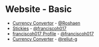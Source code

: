 # Website - Basic
  - [Currency Convertor](https://github.com/Roshaen/currency-converter) - [@Roshaen](https://github.com/Roshaen)
  - [Stickies](https://github.com/franciscoh017/stickies) - [@franciscoh017](https://github.com/franciscoh017)
  - [franciscoh017 Profile](https://github.com/franciscoh017/franciscoh017.github.io) - [@franciscoh017](https://github.com/franciscoh017)
  - [Currency Converter](https://github.com/reliut-g/exchangerate-javascript-sdk) - [@reliut-g](https://github.com/reliut-g)
